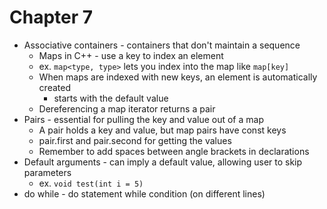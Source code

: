 # Chapter 7

- Associative containers - containers that don't maintain a sequence
  - Maps in C++ - use a key to index an element
  - ex. `map<type, type>` lets you index into the map like `map[key]`
  - When maps are indexed with new keys, an element is automatically created
    - starts with the default value
  - Dereferencing a map iterator returns a pair
- Pairs - essential for pulling the key and value out of a map
  - A pair holds a key and value, but map pairs have const keys
  - pair.first and pair.second for getting the values
  - Remember to add spaces between angle brackets in declarations
- Default arguments - can imply a default value, allowing user to skip parameters
  - ex. `void test(int i = 5)`
- do while - do statement while condition (on different lines)
